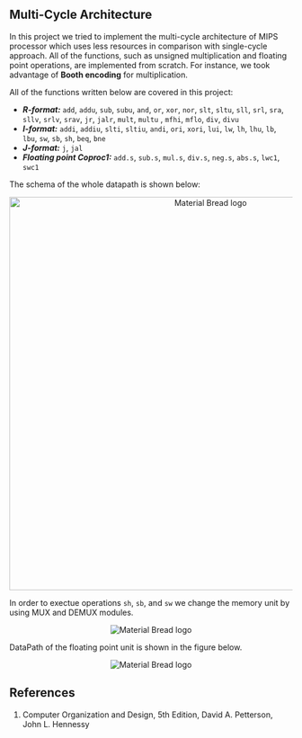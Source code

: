 Multi-Cycle Architecture
----
In this project we tried to implement the multi-cycle architecture of MIPS processor which uses less resources in comparison with single-cycle approach.
All of the functions, such as unsigned multiplication and floating point operations, are implemented from scratch. For instance, we took advantage of **Booth encoding** for multiplication. 

All of the functions written below are covered in this project:

* ***R-format:*** `add`, `addu`, `sub`, `subu`, `and`, `or`, `xor`, `nor`, `slt`, `sltu`, `sll`, `srl`, `sra`, `sllv`, `srlv`, `srav`, `jr`, `jalr`, `mult`, `multu` , `mfhi`, `mflo`, `div`, `divu`
* ***I-format:*** `addi`, `addiu`, `slti`, `sltiu`, `andi`, `ori`, `xori`, `lui`, `lw`, `lh`, `lhu`, `lb`, `lbu`, `sw`, `sb`, `sh`, `beq`, `bne`
* ***J-format:*** `j`, `jal`
* ***Floating point Coproc1:*** `add.s`, `sub.s`, `mul.s`, `div.s`, `neg.s`, `abs.s`, `lwc1`, `swc1`

The schema of the whole datapath is shown below:
<p align="center">
  <img width = "700" src="https://user-images.githubusercontent.com/46090276/204658533-8c83a410-183d-41b0-93e8-0f9e7b405536.png" alt="Material Bread logo">
</p>


In order to exectue operations `sh`, `sb`, and `sw` we change the memory unit by using MUX and DEMUX modules.
<p align="center">
  <img src="https://user-images.githubusercontent.com/46090276/204656962-97fb6151-8de0-4247-bf5b-cfe8de50cda3.JPG" alt="Material Bread logo">
</p>

DataPath of the floating point unit is shown in the figure below.
<p align="center">
  <img src="https://user-images.githubusercontent.com/46090276/204654950-e078c1a1-33e4-4838-a9da-ea2a685b1962.png" alt="Material Bread logo">
</p>

References
----
1) Computer Organization and Design, 5th Edition, David A. Petterson, John L. Hennessy
